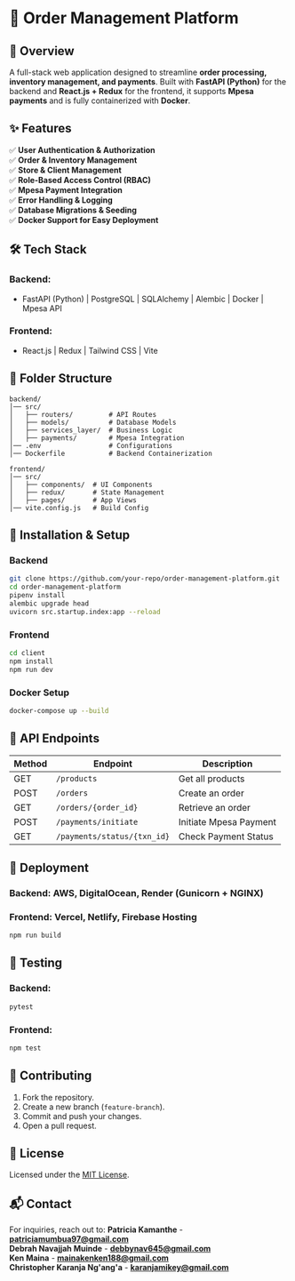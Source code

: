 # 🚀 Order Management Platform

## 🔹 Overview
A full-stack web application designed to streamline **order processing, inventory management, and payments**. Built with **FastAPI (Python)** for the backend and **React.js + Redux** for the frontend, it supports **Mpesa payments** and is fully containerized with **Docker**.

## ✨ Features
✅ **User Authentication & Authorization**  
✅ **Order & Inventory Management**  
✅ **Store & Client Management**  
✅ **Role-Based Access Control (RBAC)**  
✅ **Mpesa Payment Integration**  
✅ **Error Handling & Logging**  
✅ **Database Migrations & Seeding**  
✅ **Docker Support for Easy Deployment**  

## 🛠 Tech Stack
### **Backend:**
- FastAPI (Python) | PostgreSQL | SQLAlchemy | Alembic | Docker | Mpesa API
### **Frontend:**
- React.js | Redux | Tailwind CSS | Vite

## 📂 Folder Structure
```
backend/
│── src/
│   ├── routers/         # API Routes
│   ├── models/          # Database Models
│   ├── services_layer/  # Business Logic
│   ├── payments/        # Mpesa Integration
│── .env                 # Configurations
│── Dockerfile           # Backend Containerization

frontend/
│── src/
│   ├── components/  # UI Components
│   ├── redux/       # State Management
│   ├── pages/       # App Views
│── vite.config.js   # Build Config
```

## 🔧 Installation & Setup
### **Backend**
```sh
git clone https://github.com/your-repo/order-management-platform.git
cd order-management-platform
pipenv install
alembic upgrade head
uvicorn src.startup.index:app --reload
```
### **Frontend**
```sh
cd client
npm install
npm run dev
```
### **Docker Setup**
```sh
docker-compose up --build
```

## 🔗 API Endpoints
| Method | Endpoint                    | Description             |
|--------|-----------------------------|-------------------------|
| GET    | `/products`                  | Get all products        |
| POST   | `/orders`                     | Create an order        |
| GET    | `/orders/{order_id}`         | Retrieve an order      |
| POST   | `/payments/initiate`         | Initiate Mpesa Payment |
| GET    | `/payments/status/{txn_id}` | Check Payment Status   |

## 🚀 Deployment
### **Backend**: AWS, DigitalOcean, Render (Gunicorn + NGINX)
### **Frontend**: Vercel, Netlify, Firebase Hosting
```sh
npm run build
```

## 🧪 Testing
### **Backend:**
```sh
pytest
```
### **Frontend:**
```sh
npm test
```

## 🤝 Contributing
1. Fork the repository.
2. Create a new branch (`feature-branch`).
3. Commit and push your changes.
4. Open a pull request.

## 📜 License
Licensed under the [MIT License](LICENSE).

## 📬 Contact
For inquiries, reach out to:
**Patricia Kamanthe** - **patriciamumbua97@gmail.com**  
**Debrah Navajjah Muinde** - **debbynav645@gmail.com**  
**Ken Maina** - **mainakenken188@gmail.com**  
**Christopher Karanja Ng'ang'a** - **karanjamikey@gmail.com**

